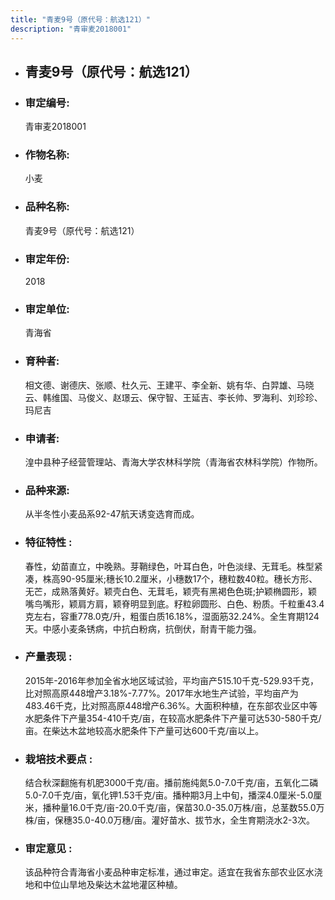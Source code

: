 ```yaml
---
title: "青麦9号（原代号：航选121）"
description: "青审麦2018001"
---
```

* ## 青麦9号（原代号：航选121）
* ###  审定编号:  
   青审麦2018001

*  ### 作物名称:  
   小麦

*   ###  品种名称: 
    青麦9号（原代号：航选121）

*   ### 审定年份: 
    2018

*   ### 审定单位:  
    青海省

*   ### 育种者:  
    相文德、谢德庆、张顺、杜久元、王建平、李全新、姚有华、白羿雄、马晓云、韩维国、马俊义、赵璟云、保守智、王延吉、李长帅、罗海利、刘珍珍、玛尼吉

*   ### 申请者:  
    湟中县种子经营管理站、青海大学农林科学院（青海省农林科学院）作物所。

*   ### 品种来源:  
    从半冬性小麦品系92-47航天诱变选育而成。

*   ### 特征特性 : 
    春性，幼苗直立，中晚熟。芽鞘绿色，叶耳白色，叶色淡绿、无茸毛。株型紧凑，株高90-95厘米;穗长10.2厘米，小穗数17个，穗粒数40粒。穗长方形、无芒，成熟落黄好。颖壳白色、无茸毛，颖壳有黑褐色色斑;护颖椭圆形，颖嘴鸟嘴形，颖肩方肩，颖脊明显到底。籽粒卵圆形、白色、粉质。千粒重43.4克左右，容重778.0克/升，粗蛋白质16.18%，湿面筋32.24%。全生育期124天。中感小麦条锈病，中抗白粉病，抗倒伏，耐青干能力强。

*   ### 产量表现 : 
    2015年-2016年参加全省水地区域试验，平均亩产515.10千克-529.93千克，比对照高原448增产3.18%-7.77%。2017年水地生产试验，平均亩产为483.46千克，比对照高原448增产6.36%。大面积种植，在东部农业区中等水肥条件下产量354-410千克/亩，在较高水肥条件下产量可达530-580千克/亩。在柴达木盆地较高水肥条件下产量可达600千克/亩以上。

*   ### 栽培技术要点 : 
    结合秋深翻施有机肥3000千克/亩。播前施纯氮5.0-7.0千克/亩，五氧化二磷5.0-7.0千克/亩，氧化钾1.53千克/亩。播种期3月上中旬，播深4.0厘米-5.0厘米，播种量16.0千克/亩-20.0千克/亩，保苗30.0-35.0万株/亩，总茎数55.0万株/亩，保穗35.0-40.0万穗/亩。灌好苗水、拔节水，全生育期浇水2-3次。

*   ### 审定意见 : 
    该品种符合青海省小麦品种审定标准，通过审定。适宜在我省东部农业区水浇地和中位山旱地及柴达木盆地灌区种植。
